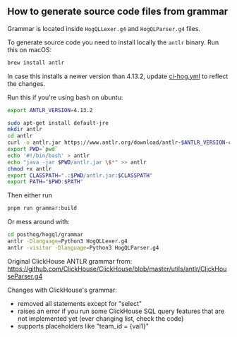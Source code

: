 ## How to generate source code files from grammar

Grammar is located inside `HogQLLexer.g4` and `HogQLParser.g4` files.

To generate source code you need to install locally the `antlr` binary. Run this on macOS:

```bash
brew install antlr
```

In case this installs a newer version than 4.13.2, update [ci-hog.yml](https://github.com/PostHog/posthog/blob/master/.github/workflows/ci-hog.yml) to reflect the changes.

Run this if you're using bash on ubuntu:

```bash
export ANTLR_VERSION=4.13.2

sudo apt-get install default-jre
mkdir antlr
cd antlr
curl -o antlr.jar https://www.antlr.org/download/antlr-$ANTLR_VERSION-complete.jar
export PWD=`pwd`
echo '#!/bin/bash' > antlr
echo "java -jar $PWD/antlr.jar \$*" >> antlr
chmod +x antlr
export CLASSPATH=".:$PWD/antlr.jar:$CLASSPATH"
export PATH="$PWD:$PATH"
```

Then either run

```bash
pnpm run grammar:build
```

Or mess around with:

```bash
cd posthog/hogql/grammar
antlr -Dlanguage=Python3 HogQLLexer.g4
antlr -visitor -Dlanguage=Python3 HogQLParser.g4
```

Original ClickHouse ANTLR grammar from: https://github.com/ClickHouse/ClickHouse/blob/master/utils/antlr/ClickHouseParser.g4

Changes with ClickHouse's grammar:

- removed all statements except for "select"
- raises an error if you run some ClickHouse SQL query features that are not implemented yet (ever changing list, check the code)
- supports placeholders like "team_id = {val1}"

